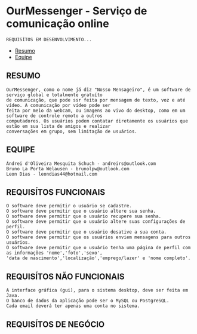 # OurMessenger - Serviço de comunicação online

    REQUISÍTOS EM DESENVOLVIMENTO...

* [Resumo](#resumo)
* [Equipe](#equipe)

## RESUMO

    OurMessenger, como o nome já diz "Nosso Mensageiro", é um software de serviço global e totalmente gratuíto 
    de comunicação, que pode ssr feita por mensagem de texto, voz e até vídeo. A comunicação por vídeo pode ser 
    feita por meio da webcam, ou imagens ao vivo do desktop, como em um software de controle remoto a outros
    computadores. Os usuários podem contatar diretamente os usuários que estão em sua lista de amigos e realizar 
    conversações em grupo, sem limitação de usuários.

## EQUIPE

    Ândrei d'Oliveira Mesquita Schuch - andreirs@outlook.com
    Bruno La Porta Welausen - brunolpw@outlook.com
    Leon Dias - leondias44@hotmail.com    

## REQUISÍTOS FUNCIONAIS

    O software deve permitir o usuário se cadastre.
    O software deve permitir que o usuário altere sua senha.
    O software deve permitir que o usuário recupere sua senha.
    O software deve permitir que o usuário altere suas configurações de perfil.
    O software deve permitir que o usuário desative a sua conta.
    O software deve permitir que os usuários enviem mensagens para outros usuários.
    O software deve permitir que o usuário tenha uma página de perfil com as informações 'nome','foto','sexo',
    'data de nascimento','localização','emprego/lazer' e 'nome completo'.
    
## REQUISÍTOS NÃO FUNCIONAIS

    A interface gráfica (gui), para o sistema desktop, deve ser feita em Java.
    O banco de dados da aplicação pode ser o MySQL ou PostgreSQL.
    Cada email deverá ter apenas uma conta no sistema.

## REQUISÍTOS DE NEGÓCIO
